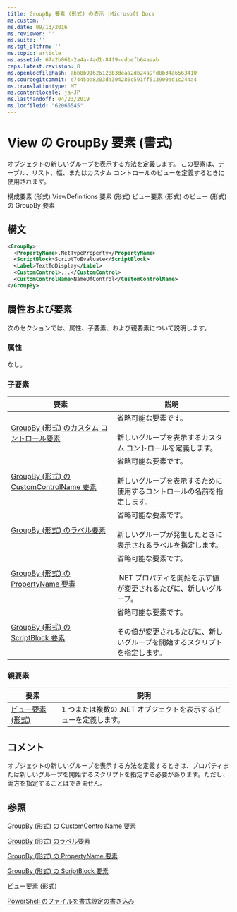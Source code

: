```yaml
---
title: GroupBy 要素 (形式) の表示 |Microsoft Docs
ms.custom: ''
ms.date: 09/13/2016
ms.reviewer: ''
ms.suite: ''
ms.tgt_pltfrm: ''
ms.topic: article
ms.assetid: 67a2b061-2a4a-4ad1-84f9-cdbefb64aaab
caps.latest.revision: 8
ms.openlocfilehash: abb8b91626128b3deaa2db24a9fd8b34a6563410
ms.sourcegitcommit: e7445ba8203da304286c591ff513900ad1c244a4
ms.translationtype: MT
ms.contentlocale: ja-JP
ms.lasthandoff: 04/23/2019
ms.locfileid: "62065545"
---
```

# <a name="groupby-element-for-view-format"></a>View の GroupBy 要素 (書式)

オブジェクトの新しいグループを表示する方法を定義します。 この要素は、テーブル、リスト、幅、またはカスタム コントロールのビューを定義するときに使用されます。

構成要素 (形式) ViewDefinitions 要素 (形式) ビュー要素 (形式) のビュー (形式) の GroupBy 要素

## <a name="syntax"></a>構文

```xml
<GroupBy>
  <PropertyName>.NetTypeProperty</PropertyName>
  <ScriptBlock>ScriptToEvaluate</ScriptBlock>
  <Label>TextToDisplay</Label>
  <CustomControl>...</CustomControl>
  <CustomControlName>NameOfControl</CustomControlName>
</GroupBy>
```

## <a name="attributes-and-elements"></a>属性および要素

次のセクションでは、属性、子要素、および親要素について説明します。

### <a name="attributes"></a>属性

なし。

### <a name="child-elements"></a>子要素

|要素|説明|
|-------------|-----------------|
|[GroupBy (形式) のカスタム コントロール要素](./customcontrol-element-for-groupby-format.md)|省略可能な要素です。<br /><br /> 新しいグループを表示するカスタム コントロールを定義します。|
|[GroupBy (形式) の CustomControlName 要素](./customcontrolname-element-for-groupby-format.md)|省略可能な要素です。<br /><br /> 新しいグループを表示するために使用するコントロールの名前を指定します。|
|[GroupBy (形式) のラベル要素](./label-element-for-groupby-format.md)|省略可能な要素です。<br /><br /> 新しいグループが発生したときに表示されるラベルを指定します。|
|[GroupBy (形式) の PropertyName 要素](./propertyname-element-for-groupby-format.md)|省略可能な要素です。<br /><br /> .NET プロパティを開始を示す値が変更されるたびに、新しいグループ。|
|[GroupBy (形式) の ScriptBlock 要素](./scriptblock-element-for-groupby-format.md)|省略可能な要素です。<br /><br /> その値が変更されるたびに、新しいグループを開始するスクリプトを指定します。|

### <a name="parent-elements"></a>親要素

|要素|説明|
|-------------|-----------------|
|[ビュー要素 (形式)](./view-element-format.md)|1 つまたは複数の .NET オブジェクトを表示するビューを定義します。|

## <a name="remarks"></a>コメント

オブジェクトの新しいグループを表示する方法を定義するときは、プロパティまたは新しいグループを開始するスクリプトを指定する必要があります。ただし、両方を指定することはできません。

## <a name="see-also"></a>参照

[GroupBy (形式) の CustomControlName 要素](./customcontrolname-element-for-groupby-format.md)

[GroupBy (形式) のラベル要素](./label-element-for-groupby-format.md)

[GroupBy (形式) の PropertyName 要素](./propertyname-element-for-groupby-format.md)

[GroupBy (形式) の ScriptBlock 要素](./scriptblock-element-for-groupby-format.md)

[ビュー要素 (形式)](./view-element-format.md)

[PowerShell のファイルを書式設定の書き込み](./writing-a-powershell-formatting-file.md)
